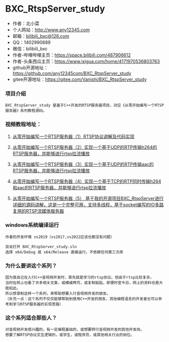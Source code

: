 # BXC_RtspServer_study

* 作者：北小菜 
* 个人网站：http://www.any12345.com
* 邮箱：bilibili_bxc@126.com
* QQ：1402990689
* 微信：bilibili_bxc
* 作者-哔哩哔哩主页：https://space.bilibili.com/487906612
* 作者-头条西瓜主页：https://www.ixigua.com/home/4171970536803763
* github开源地址：https://github.com/any12345com/BXC_RtspServer_study
* gitee开源地址：https://gitee.com/Vanishi/BXC_RtspServer_study

### 项目介绍
~~~
BXC_RtspServer_study 是基于C++开发的RTSP服务器项目，对应《从零开始编写一个RTSP服务器》系列教程源码。
~~~


### 视频教程地址：
1. [从零开始编写一个RTSP服务器（1）RTSP协议讲解及代码实现 ](https://www.bilibili.com/video/BV1xd4y147Fb) 

2. [从零开始编写一个RTSP服务器（2）实现一个基于UDP的RTP传输h264的RTSP服务器，并能够进行rtsp拉流播放 ](https://www.bilibili.com/video/BV18P4y1X78w) 

3. [从零开始编写一个RTSP服务器（3）实现一个基于UDP的RTP传输aac的RTSP服务器，并能够进行rtsp拉流播放 ](https://www.bilibili.com/video/BV1P44y1U7F1) 

4. [从零开始编写一个RTSP服务器（4）实现一个基于TCP的RTP同时传输h264和aac的RTSP服务器，并能够进行rtsp拉流播放](https://www.bilibili.com/video/BV1kG411K7ZX) 

5. [从零开始编写一个RTSP服务器（5） 基于我的开源项目BXC_RtspServer进行详细的源码讲解，这是一个完整可用，支持多线程，基于socket编写的IO多路复用的RTSP流媒体服务器](https://www.bilibili.com/video/BV1PV4y1w7GR) 


### windows系统编译运行
~~~
作者的开发环境 vs2019（vs2017,vs2022应该也都没有问题）

双击打开 BXC_RtspServer_study.sln
选择 x64/Debug 或 x64/Release 直接运行，不依赖任何第三方库

~~~

### 为什么要讲这个系列？
~~~
因为我自己在入行C++音视频开发时，首先就是学习的rtsp协议。但由于rtsp比较复杂，
当时在网上也看了许多相关文章，或模棱两可，或复制粘贴，即便时至今日，网上的资料也是大抵如此。
所以想录制这样一个系列，来帮助想要入行音视频开发的朋友。
（补充一点：这个系列不仅仅能够帮助到使用C++开发的朋友，其他编程语言的开发者也可以参考和学习RTSP服务器的实现思路）
~~~

### 这个系列适合那些人？
~~~
对音视频开发感兴趣的，有一定编程基础的，或想要转行音视频开发的其他开发岗，
想要了解RTSP协议交互逻辑的，或学生，或程序员，或其他相关行业的岗位。
~~~





